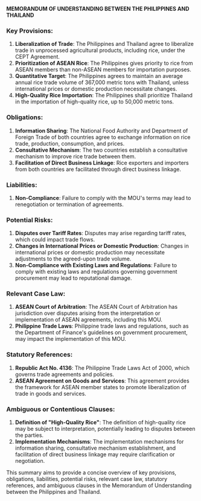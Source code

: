 **MEMORANDUM OF UNDERSTANDING BETWEEN THE PHILIPPINES AND THAILAND**

### Key Provisions:

1. **Liberalization of Trade**: The Philippines and Thailand agree to liberalize trade in unprocessed agricultural products, including rice, under the CEPT Agreement.
2. **Prioritization of ASEAN Rice**: The Philippines gives priority to rice from ASEAN members than non-ASEAN members for importation purposes.
3. **Quantitative Target**: The Philippines agrees to maintain an average annual rice trade volume of 367,000 metric tons with Thailand, unless international prices or domestic production necessitate changes.
4. **High-Quality Rice Importation**: The Philippines shall prioritize Thailand in the importation of high-quality rice, up to 50,000 metric tons.

### Obligations:

1. **Information Sharing**: The National Food Authority and Department of Foreign Trade of both countries agree to exchange information on rice trade, production, consumption, and prices.
2. **Consultative Mechanism**: The two countries establish a consultative mechanism to improve rice trade between them.
3. **Facilitation of Direct Business Linkage**: Rice exporters and importers from both countries are facilitated through direct business linkage.

### Liabilities:

1. **Non-Compliance**: Failure to comply with the MOU's terms may lead to renegotiation or termination of agreements.

### Potential Risks:

1. **Disputes over Tariff Rates**: Disputes may arise regarding tariff rates, which could impact trade flows.
2. **Changes in International Prices or Domestic Production**: Changes in international prices or domestic production may necessitate adjustments to the agreed-upon trade volume.
3. **Non-Compliance with Existing Laws and Regulations**: Failure to comply with existing laws and regulations governing government procurement may lead to reputational damage.

### Relevant Case Law:

1. **ASEAN Court of Arbitration**: The ASEAN Court of Arbitration has jurisdiction over disputes arising from the interpretation or implementation of ASEAN agreements, including this MOU.
2. **Philippine Trade Laws**: Philippine trade laws and regulations, such as the Department of Finance's guidelines on government procurement, may impact the implementation of this MOU.

### Statutory References:

1. **Republic Act No. 4136**: The Philippine Trade Laws Act of 2000, which governs trade agreements and policies.
2. **ASEAN Agreement on Goods and Services**: This agreement provides the framework for ASEAN member states to promote liberalization of trade in goods and services.

### Ambiguous or Contentious Clauses:

1. **Definition of "High-Quality Rice"**: The definition of high-quality rice may be subject to interpretation, potentially leading to disputes between the parties.
2. **Implementation Mechanisms**: The implementation mechanisms for information sharing, consultative mechanism establishment, and facilitation of direct business linkage may require clarification or negotiation.

This summary aims to provide a concise overview of key provisions, obligations, liabilities, potential risks, relevant case law, statutory references, and ambiguous clauses in the Memorandum of Understanding between the Philippines and Thailand.